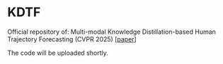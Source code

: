 # KDTF
Official repository of: Multi-modal Knowledge Distillation-based Human Trajectory Forecasting (CVPR 2025) [[paper](https://arxiv.org/abs/2503.22201)]

The code will be uploaded shortly.
